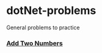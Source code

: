 # dotNet-problems
General problems to practice

### [Add Two Numbers](https://github.com/zinuhe/dotNet-problems/AddTwoNumbers)
